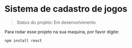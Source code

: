 # Sistema de cadastro de jogos

>Status do projeto: Em desenvolvimento

Para rodar esse projeto na sua maquina, por favor digite:

```
npm install react
``` 
